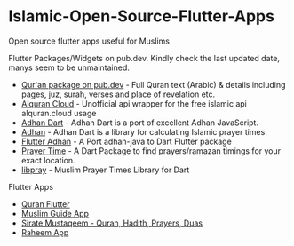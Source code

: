 # Islamic-Open-Source-Flutter-Apps
Open source flutter apps useful for Muslims

Flutter Packages/Widgets on pub.dev. Kindly check the last updated date, manys seem to be unmaintained.

- [Qur'an package on pub.dev](https://pub.dev/packages/quran) - Full Quran text (Arabic) & details including pages, juz, surah, verses and place of revelation etc.
- [Alquran Cloud](https://pub.dev/packages/alquran_cloud) - Unofficial api wrapper for the free islamic api alquran.cloud usage
- [Adhan Dart](https://pub.dev/packages/adhan_dart) - Adhan Dart is a port of excellent Adhan JavaScript. 
- [Adhan](https://pub.dev/packages/adhan) - Adhan Dart is a library for calculating Islamic prayer times.
- [Flutter Adhan](https://pub.dev/packages/flutter_adhan) - A Port adhan-java to Dart Flutter package
- [Prayer Time](https://pub.dev/packages/prayer_time) - A Dart Package to find prayers/ramazan timings for your exact location.
- [libpray](https://pub.dev/packages/libpray/changelog) - Muslim Prayer Times Library for Dart

Flutter Apps

- [Quran Flutter](https://github.com/SadaqaWorks/Quran-Flutter)
- [Muslim Guide App](https://github.com/Mohamed-7018/Muslim-Guide-App)
- [Sirate Mustaqeem - Quran, Hadith, Prayers, Duas](https://github.com/muhammadtalhasultan/Sirat-E-Mustaqeem)
- [Raheem App](https://github.com/omarreess/Raheem-App)

